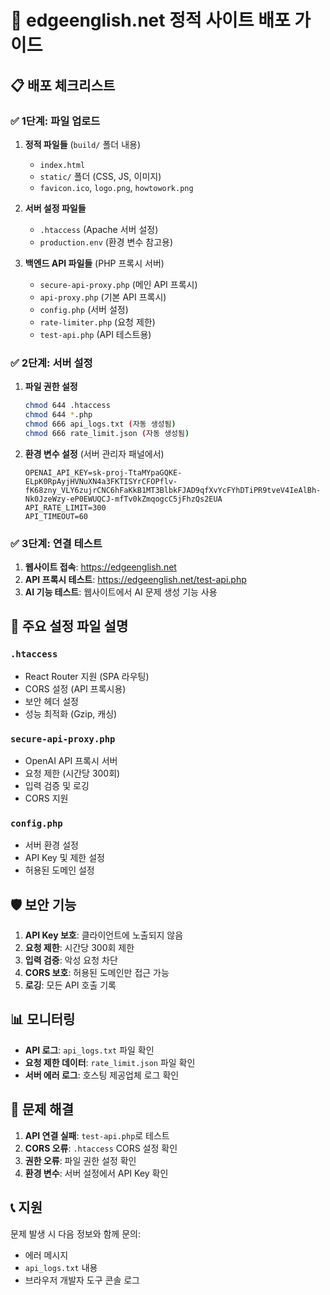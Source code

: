 # 🚀 edgeenglish.net 정적 사이트 배포 가이드

## 📋 배포 체크리스트

### ✅ 1단계: 파일 업로드
1. **정적 파일들** (`build/` 폴더 내용)
   - `index.html`
   - `static/` 폴더 (CSS, JS, 이미지)
   - `favicon.ico`, `logo.png`, `howtowork.png`

2. **서버 설정 파일들**
   - `.htaccess` (Apache 서버 설정)
   - `production.env` (환경 변수 참고용)

3. **백엔드 API 파일들** (PHP 프록시 서버)
   - `secure-api-proxy.php` (메인 API 프록시)
   - `api-proxy.php` (기본 API 프록시)
   - `config.php` (서버 설정)
   - `rate-limiter.php` (요청 제한)
   - `test-api.php` (API 테스트용)

### ✅ 2단계: 서버 설정
1. **파일 권한 설정**
   ```bash
   chmod 644 .htaccess
   chmod 644 *.php
   chmod 666 api_logs.txt (자동 생성됨)
   chmod 666 rate_limit.json (자동 생성됨)
   ```

2. **환경 변수 설정** (서버 관리자 패널에서)
   ```
   OPENAI_API_KEY=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
   API_RATE_LIMIT=300
   API_TIMEOUT=60
   ```

### ✅ 3단계: 연결 테스트
1. **웹사이트 접속**: https://edgeenglish.net
2. **API 프록시 테스트**: https://edgeenglish.net/test-api.php
3. **AI 기능 테스트**: 웹사이트에서 AI 문제 생성 기능 사용

## 🔧 주요 설정 파일 설명

### `.htaccess`
- React Router 지원 (SPA 라우팅)
- CORS 설정 (API 프록시용)
- 보안 헤더 설정
- 성능 최적화 (Gzip, 캐싱)

### `secure-api-proxy.php`
- OpenAI API 프록시 서버
- 요청 제한 (시간당 300회)
- 입력 검증 및 로깅
- CORS 지원

### `config.php`
- 서버 환경 설정
- API Key 및 제한 설정
- 허용된 도메인 설정

## 🛡️ 보안 기능

1. **API Key 보호**: 클라이언트에 노출되지 않음
2. **요청 제한**: 시간당 300회 제한
3. **입력 검증**: 악성 요청 차단
4. **CORS 보호**: 허용된 도메인만 접근 가능
5. **로깅**: 모든 API 호출 기록

## 📊 모니터링

- **API 로그**: `api_logs.txt` 파일 확인
- **요청 제한 데이터**: `rate_limit.json` 파일 확인
- **서버 에러 로그**: 호스팅 제공업체 로그 확인

## 🚨 문제 해결

1. **API 연결 실패**: `test-api.php`로 테스트
2. **CORS 오류**: `.htaccess` CORS 설정 확인
3. **권한 오류**: 파일 권한 설정 확인
4. **환경 변수**: 서버 설정에서 API Key 확인

## 📞 지원

문제 발생 시 다음 정보와 함께 문의:
- 에러 메시지
- `api_logs.txt` 내용
- 브라우저 개발자 도구 콘솔 로그

